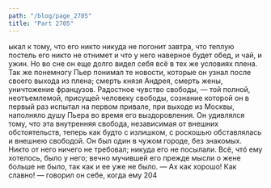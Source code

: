 ```yaml
---
path: "/blog/page_2705"
title: "Part 2705"
---
```


ыкал к тому, что его никто никуда не погонит завтра, что теплую постель его никто не отнимет и что у него наверное будет обед, и чай, и ужин. Но во сне он еще долго видел себя всё в тех же условиях плена. Так же понемногу Пьер понимал те новости, которые он узнал после своего выхода из плена; смерть князя Андрея, смерть жены, уничтожение французов.
Радостное чувство свободы, — той полной, неотъемлемой, присущей человеку свободы, сознание которой он в первый раз испытал на первом привале, при выходе из Москвы, наполняло душу Пьера во время его выздоровления. Он удивлялся тому, что эта внутренняя свобода, независимая от внешних обстоятельств, теперь как будто с излишком, с роскошью обставлялась и внешнею свободой. Он был один в чужом городе, без знакомых. Никто от него ничего не требовал; никуда его не посылали. Всё, чтó ему хотелось, было у него; вечно мучившей его прежде мысли о жене больше не было, так как и ее уже не было.
— Ах как хорошо! Как славно! — говорил он себе, когда ему 204

